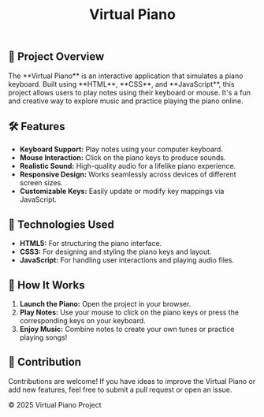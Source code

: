 <!DOCTYPE html>
<html lang="en">
<head>
    <meta charset="UTF-8">
    <meta name="viewport" content="width=device-width, initial-scale=1.0">
</head>
<body>
    <header>
        <h1>Virtual Piano</h1>
    </header>
    <div class="container">
        <section>
            <h2><span class="emoji">🎹</span> Project Overview</h2>
            <p>The **Virtual Piano** is an interactive application that simulates a piano keyboard. Built using **HTML**, **CSS**, and **JavaScript**, this project allows users to play notes using their keyboard or mouse. It's a fun and creative way to explore music and practice playing the piano online.</p>
        </section>
        <section>
            <h2><span class="emoji">🛠</span> Features</h2>
            <ul>
                <li><strong>Keyboard Support:</strong> Play notes using your computer keyboard.</li>
                <li><strong>Mouse Interaction:</strong> Click on the piano keys to produce sounds.</li>
                <li><strong>Realistic Sound:</strong> High-quality audio for a lifelike piano experience.</li>
                <li><strong>Responsive Design:</strong> Works seamlessly across devices of different screen sizes.</li>
                <li><strong>Customizable Keys:</strong> Easily update or modify key mappings via JavaScript.</li>
            </ul>
        </section>
        <section>
            <h2><span class="emoji">🧰</span> Technologies Used</h2>
            <ul>
                <li><strong>HTML5:</strong> For structuring the piano interface.</li>
                <li><strong>CSS3:</strong> For designing and styling the piano keys and layout.</li>
                <li><strong>JavaScript:</strong> For handling user interactions and playing audio files.</li>
            </ul>
        </section>
        <section>
            <h2><span class="emoji">🚀</span> How It Works</h2>
            <ol>
                <li><strong>Launch the Piano:</strong> Open the project in your browser.</li>
                <li><strong>Play Notes:</strong> Use your mouse to click on the piano keys or press the corresponding keys on your keyboard.</li>
                <li><strong>Enjoy Music:</strong> Combine notes to create your own tunes or practice playing songs!</li>
            </ol>
        </section>
        <section>
            <h2><span class="emoji">🤝</span> Contribution</h2>
            <p>Contributions are welcome! If you have ideas to improve the Virtual Piano or add new features, feel free to submit a pull request or open an issue.</p>
        </section>
    </div>
    <footer>
        <p>&copy; 2025 Virtual Piano Project</p>
    </footer>
</body>
</html>

